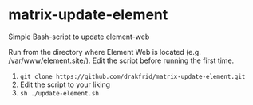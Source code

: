 # matrix-update-element
Simple Bash-script to update element-web

Run from the directory where Element Web is located (e.g. /var/www/element.site/). Edit the script before running the first time.

1. `git clone https://github.com/drakfrid/matrix-update-element.git`
2. Edit the script to your liking
3. `sh ./update-element.sh`
